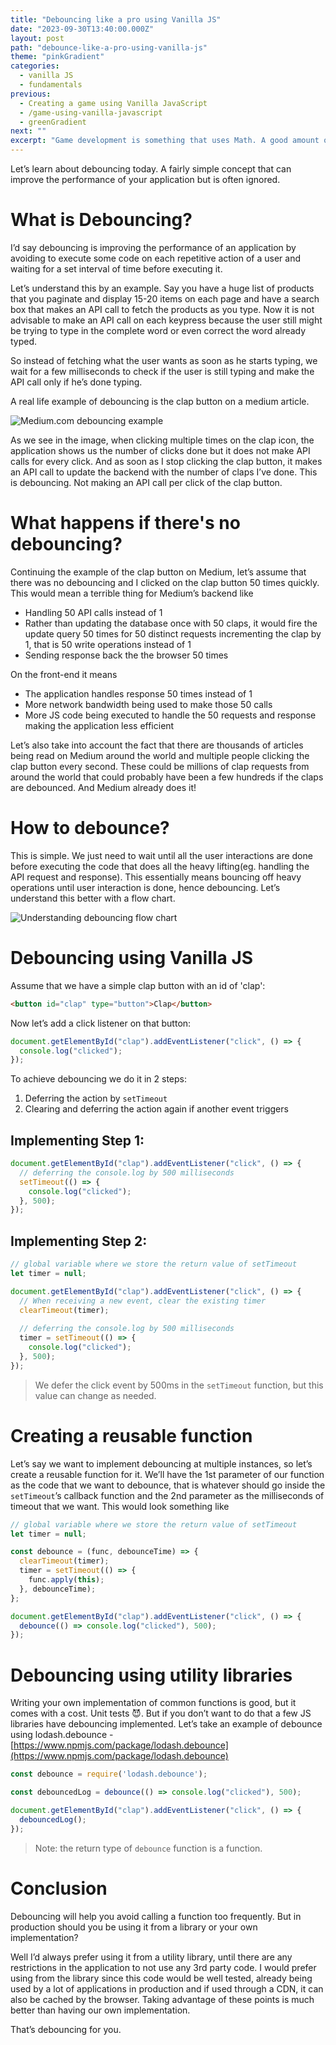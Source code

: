 ```yaml
---
title: "Debouncing like a pro using Vanilla JS"
date: "2023-09-30T13:40:00.000Z"
layout: post
path: "debounce-like-a-pro-using-vanilla-js"
theme: "pinkGradient"
categories:
  - vanilla JS
  - fundamentals
previous:
  - Creating a game using Vanilla JavaScript
  - /game-using-vanilla-javascript
  - greenGradient
next: ""
excerpt: "Game development is something that uses Math. A good amount of Math. I've been doing web development for around more than 8 years now, where technical and domain challenges have been a part of my daily work. But solving Math problems isn't something"
---
```


Let’s learn about debouncing today. A fairly simple concept that can improve the performance of your application but is often ignored.

# What is Debouncing?
I’d say debouncing is improving the performance of an application by avoiding to execute some code on each repetitive action of a user and waiting for a set interval of time before executing it.

Let’s understand this by an example.
Say you have a huge list of products that you paginate and display 15-20 items on each page and have a search box that makes an API call to fetch the products as you type. Now it is not advisable to make an API call on each keypress because the user still might be trying to type in the complete word or even correct the word already typed.

So instead of fetching what the user wants as soon as he starts typing, we wait for a few milliseconds to check if the user is still typing and make the API call only if he’s done typing.

A real life example of debouncing is the clap button on a medium article.

<img src="https://github-production-user-asset-6210df.s3.amazonaws.com/17194534/271762404-96218e25-7a9e-4f62-ba88-efd22783cac3.gif" alt="Medium.com debouncing example" class="img-fluid" />

As we see in the image, when clicking multiple times on the clap icon, the application shows us the number of clicks done but it does not make API calls for every click. And as soon as I stop clicking the clap button, it makes an API call to update the backend with the number of claps I’ve done. This is debouncing. Not making an API call per click of the clap button.

# What happens if there's no debouncing?
Continuing the example of the clap button on Medium, let’s assume that there was no debouncing and I clicked on the clap button 50 times quickly. This would mean a terrible thing for Medium’s backend like
- Handling 50 API calls instead of 1
- Rather than updating the database once with 50 claps, it would fire the update query 50 times for 50 distinct requests incrementing the clap by 1, that is 50 write operations instead of 1
- Sending response back the the browser 50 times

On the front-end it means
- The application handles response 50 times instead of 1
- More network bandwidth being used to make those 50 calls
- More JS code being executed to handle the 50 requests and response making the application less efficient

Let’s also take into account the fact that there are thousands of articles being read on Medium around the world and multiple people clicking the clap button every second. These could be millions of clap requests from around the world that could probably have been a few hundreds if the claps are debounced. And Medium already does it!

# How to debounce?
This is simple. We just need to wait until all the user interactions are done before executing the code that does all the heavy lifting(eg. handling the API request and response). This essentially means bouncing off heavy operations until user interaction is done, hence debouncing. Let’s understand this better with a flow chart.

<img src="https://github-production-user-asset-6210df.s3.amazonaws.com/17194534/271777058-533bb582-2826-4469-8a0a-f82670fab46f.png" alt="Understanding debouncing flow chart" class="img-fluid" />

# Debouncing using Vanilla JS
Assume that we have a simple clap button with an id of 'clap':

```html
<button id="clap" type="button">Clap</button>
```

Now let’s add a click listener on that button:

```js
document.getElementById("clap").addEventListener("click", () => {
  console.log("clicked");
});
```
To achieve debouncing we do it in 2 steps:
1. Deferring the action by `setTimeout` 
2. Clearing and deferring the action again if another event triggers

## Implementing Step 1:
```js
document.getElementById("clap").addEventListener("click", () => {
  // deferring the console.log by 500 milliseconds
  setTimeout(() => {
    console.log("clicked");
  }, 500);
});
```

## Implementing Step 2:
```js
// global variable where we store the return value of setTimeout
let timer = null;

document.getElementById("clap").addEventListener("click", () => {
  // When receiving a new event, clear the existing timer
  clearTimeout(timer);
  
  // deferring the console.log by 500 milliseconds
  timer = setTimeout(() => {
    console.log("clicked");
  }, 500);
});
```
> We defer the click event by 500ms in the `setTimeout` function, but this value can change as needed.

# Creating a reusable function
Let’s say we want to implement debouncing at multiple instances, so let’s create a reusable function for it. We’ll have the 1st parameter of our function as the code that we want to debounce, that is whatever should go inside the `setTimeout`’s callback function and the 2nd parameter as the milliseconds of timeout that we want. This would look something like

```js
// global variable where we store the return value of setTimeout
let timer = null;

const debounce = (func, debounceTime) => {
  clearTimeout(timer);
  timer = setTimeout(() => {
    func.apply(this);
  }, debounceTime);
};

document.getElementById("clap").addEventListener("click", () => {
  debounce(() => console.log("clicked"), 500);
});
```

# Debouncing using utility libraries
Writing your own implementation of common functions is good, but it comes with a cost. Unit tests 😈. But if you don’t want to do that a few JS libraries have debouncing implemented. Let’s take an example of debounce using lodash.debounce - [https://www.npmjs.com/package/lodash.debounce](https://www.npmjs.com/package/lodash.debounce)

```js
const debounce = require('lodash.debounce');

const debouncedLog = debounce(() => console.log("clicked"), 500);

document.getElementById("clap").addEventListener("click", () => {
  debouncedLog();
});
```
> Note: the return type of  `debounce` function is a function.

# Conclusion
Debouncing will help you avoid calling a function too frequently. But in production should you be using it from a library or your own implementation?

Well I’d always prefer using it from a utility library, until there are any restrictions in the application to not use any 3rd party code. I would prefer using from the library since this code would be well tested, already being used by a lot of applications in production and if used through a CDN, it can also be cached by the browser. Taking advantage of these points is much better than having our own implementation. 

That’s debouncing for you.